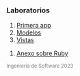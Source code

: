 

<h3>Laboratorios</h3>

<!-- TODO: Use liquid to pass published pages -->
1. [Primera app](/labs/1_primera_app.html)
1. [Modelos](/labs/2_modelos.html)
1. [Vistas](/labs/3_vistas.html)
<!-- 1. [Rutas y controladores](/labs/4_rutas_y_controladores.html) -->
<!-- 1. [Formularios, archivos y PDFs](/labs/5_forms_archivos_y_pdfs.html) -->
1. [Anexo sobre Ruby](/labs/ruby.html)
<!-- 1. [Archivos, PDFs y puntos geográficos](/labs/6_archivos_pdfs_y_puntos_geograficos.html) -->

<small style="color: gray">Ingeniería de Software 2023</small>
